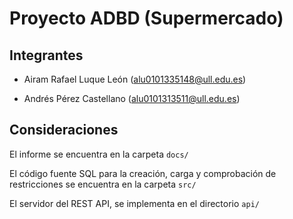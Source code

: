 # Proyecto ADBD (Supermercado)

## Integrantes

- Airam Rafael Luque León (alu0101335148@ull.edu.es)

- Andrés Pérez Castellano (alu0101313511@ull.edu.es)

## Consideraciones

El informe se encuentra en la carpeta `docs/`

El código fuente SQL para la creación, carga y comprobación de restricciones se
encuentra en la carpeta `src/`

El servidor del REST API, se implementa en el directorio `api/`
